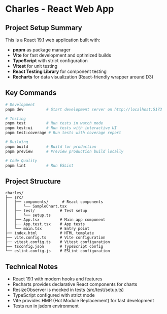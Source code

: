 # Charles - React Web App

## Project Setup Summary

This is a React 19.1 web application built with:
- **pnpm** as package manager
- **Vite** for fast development and optimized builds
- **TypeScript** with strict configuration
- **Vitest** for unit testing
- **React Testing Library** for component testing
- **Recharts** for data visualization (React-friendly wrapper around D3)

## Key Commands

```bash
# Development
pnpm dev          # Start development server on http://localhost:5173

# Testing
pnpm test         # Run tests in watch mode
pnpm test:ui      # Run tests with interactive UI
pnpm test:coverage # Run tests with coverage report

# Building
pnpm build        # Build for production
pnpm preview      # Preview production build locally

# Code Quality
pnpm lint         # Run ESLint
```

## Project Structure

```
charles/
├── src/
│   ├── components/      # React components
│   │   └── SampleChart.tsx
│   ├── test/           # Test setup
│   │   └── setup.ts
│   ├── App.tsx         # Main app component
│   ├── App.test.tsx    # App tests
│   └── main.tsx        # Entry point
├── index.html          # HTML template
├── vite.config.ts      # Vite configuration
├── vitest.config.ts    # Vitest configuration
├── tsconfig.json       # TypeScript config
└── eslint.config.js    # ESLint configuration
```

## Technical Notes

- React 19.1 with modern hooks and features
- Recharts provides declarative React components for charts
- ResizeObserver is mocked in tests (src/test/setup.ts)
- TypeScript configured with strict mode
- Vite provides HMR (Hot Module Replacement) for fast development
- Tests run in jsdom environment